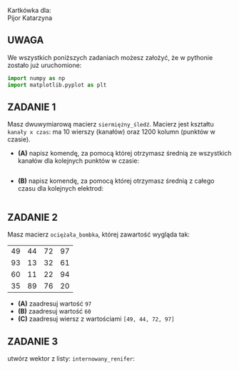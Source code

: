 Kartkówka dla:  
Pijor Katarzyna

## UWAGA
We wszystkich poniższych zadaniach możesz założyć, że w pythonie zostało już uruchomione:
```python
import numpy as np
import matplotlib.pyplot as plt
```

## ZADANIE 1  

Masz dwuwymiarową macierz `siermiężny_śledź`. Macierz jest kształtu `kanały x czas`: ma 10 wierszy (kanałów) oraz 1200 kolumn (punktów w czasie).
* **(A)** napisz komendę, za pomocą której otrzymasz średnią ze wszystkich kanałów dla kolejnych punktów w czasie:
```

```
* **(B)** napisz komendę, za pomocą której otrzymasz średnią z całego czasu dla kolejnych elektrod:
```

```

## ZADANIE 2  

Masz macierz `ociężała_bombka`, której zawartość wygląda tak:
<table>
<tr>
<td align="center"> 49 </td>
<td align="center"> 44 </td>
<td align="center"> 72 </td>
<td align="center"> 97 </td>
</tr>
<tr>
<td align="center"> 93 </td>
<td align="center"> 13 </td>
<td align="center"> 32 </td>
<td align="center"> 61 </td>
</tr>
<tr>
<td align="center"> 60 </td>
<td align="center"> 11 </td>
<td align="center"> 22 </td>
<td align="center"> 94 </td>
</tr>
<tr>
<td align="center"> 35 </td>
<td align="center"> 89 </td>
<td align="center"> 76 </td>
<td align="center"> 20 </td>
</tr>
</table>

* **(A)** zaadresuj wartość `97`
* **(B)** zaadresuj wartość `60`
* **(C)** zaadresuj wiersz z wartościami `[49, 44, 72, 97]`

## ZADANIE 3  

utwórz wektor z listy: `internowany_renifer`:
```

```

